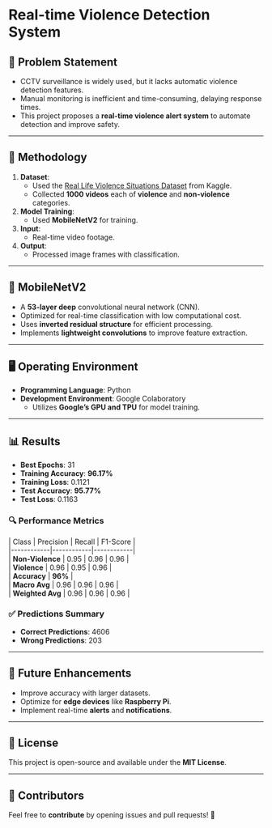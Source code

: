 # Real-time Violence Detection System  

## 📌 Problem Statement  

- CCTV surveillance is widely used, but it lacks automatic violence detection features.  
- Manual monitoring is inefficient and time-consuming, delaying response times.  
- This project proposes a **real-time violence alert system** to automate detection and improve safety.  

---

## 🚀 Methodology  

1. **Dataset**:
   - Used the [Real Life Violence Situations Dataset]([url](https://www.kaggle.com/datasets/mohamedmustafa/real-life-violence-situations-dataset)) from Kaggle.
   - Collected **1000 videos** each of **violence** and **non-violence** categories.  
3. **Model Training**:  
   - Used **MobileNetV2** for training.  
4. **Input**:  
   - Real-time video footage.  
5. **Output**:  
   - Processed image frames with classification.  

---

## 🧠 MobileNetV2  

- A **53-layer deep** convolutional neural network (CNN).  
- Optimized for real-time classification with low computational cost.  
- Uses **inverted residual structure** for efficient processing.  
- Implements **lightweight convolutions** to improve feature extraction.  

---

## 🖥️ Operating Environment  

- **Programming Language**: Python  
- **Development Environment**: Google Colaboratory  
  - Utilizes **Google’s GPU and TPU** for model training.  

---

## 📊 Results  

- **Best Epochs**: 31  
- **Training Accuracy**: **96.17%**  
- **Training Loss**: 0.1121  
- **Test Accuracy**: **95.77%**  
- **Test Loss**: 0.1163  

### 🔍 Performance Metrics  

| Class       | Precision | Recall | F1-Score |  
|------------|------------|------------|  
| **Non-Violence** | 0.95 | 0.96 | 0.96 |  
| **Violence** | 0.96 | 0.95 | 0.96 |  
| **Accuracy** | **96%** |  
| **Macro Avg** | 0.96 | 0.96 | 0.96 |  
| **Weighted Avg** | 0.96 | 0.96 | 0.96 |  

### ✅ Predictions Summary  

- **Correct Predictions**: 4606  
- **Wrong Predictions**: 203  

---


## 📌 Future Enhancements  

- Improve accuracy with larger datasets.  
- Optimize for **edge devices** like **Raspberry Pi**.  
- Implement real-time **alerts** and **notifications**.  

---

## 📜 License  

This project is open-source and available under the **MIT License**.  

---

## 👥 Contributors  

Feel free to **contribute** by opening issues and pull requests! 🚀
